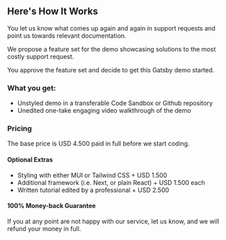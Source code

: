 ## Here's How It Works

You let us know what comes up again and again in support requests and point us towards relevant documentation.

We propose a feature set for the demo showcasing solutions to the most costly support request.

You approve the feature set and decide to get this Gatsby demo started.

### What you get:

- Unstyled demo in a transferable Code Sandbox or Github repository
- Unedited one-take engaging video walkthrough of the demo

### Pricing

The base price is USD 4.500 paid in full before we start coding.

#### Optional Extras

- Styling with either MUI or Tailwind&nbsp;CSS&nbsp;+&nbsp;USD&nbsp;1.500
- Additional framework (i.e. Next, or plain&nbsp;React)&nbsp;+&nbsp;USD&nbsp;1.500&nbsp;each
- Written tutorial edited by a professional&nbsp;+&nbsp;USD&nbsp;2.500

#### 100% Money-back Guarantee

If you at any point are not happy with our service, let us know, and we will refund your money in full.
